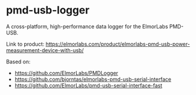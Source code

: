 # pmd-usb-logger

A cross-platform, high-performance data logger for the ElmorLabs PMD-USB.

Link to product: https://elmorlabs.com/product/elmorlabs-pmd-usb-power-measurement-device-with-usb/

Based on:

* https://github.com/ElmorLabs/PMDLogger
* https://github.com/bjorntas/elmorlabs-pmd-usb-serial-interface
* https://github.com/ElmorLabs/pmd-usb-serial-interface-fast
